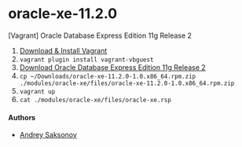 # oracle-xe-11.2.0
[Vagrant] Oracle Database Express Edition 11g Release 2

1. [Download & Install Vagrant](https://www.vagrantup.com)
2. `vagrant plugin install vagrant-vbguest`
3. [Download Oracle Database Express Edition 11g Release 2](http://www.oracle.com/technetwork/database/database-technologies/express-edition/downloads/index.html)
4. `cp ~/Downloads/oracle-xe-11.2.0-1.0.x86_64.rpm.zip ./modules/oracle-xe/files/oracle-xe-11.2.0-1.0.x86_64.rpm.zip`
5. `vagrant up`
6. `cat ./modules/oracle-xe/files/oracle-xe.rsp`

#### Authors
* [Andrey Saksonov](https://saksonov.me)
